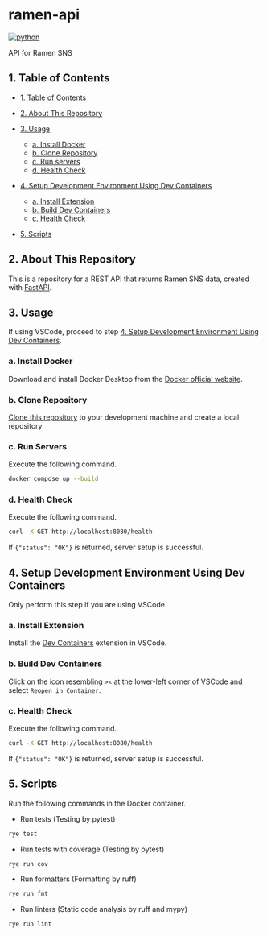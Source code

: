 # ramen-api

[![python](https://img.shields.io/badge/Python-3.12-3776AB.svg?style=flat&logo=python&logoColor=white)](https://www.python.org)

API for Ramen SNS

## 1. Table of Contents

- [1. Table of Contents](#1-table-of-contents)
- [2. About This Repository](#2-about-this-repository)
- [3. Usage](#3-usage)

  - [a. Install Docker](#a-install-docker)
  - [b. Clone Repository](#b-clone-repository)
  - [c. Run servers](#c-run-servers)
  - [d. Health Check](#d-health-check)

- [4. Setup Development Environment Using Dev Containers](#4-setup-development-environment-using-dev-containers)

  - [a. Install Extension](#a-install-extension)
  - [b. Build Dev Containers](#b-build-dev-containers)
  - [c. Health Check](#c-health-check)

- [5. Scripts](#5-scripts)

## 2. About This Repository

This is a repository for a REST API that returns Ramen SNS data,
created with [FastAPI](https://fastapi.tiangolo.com/).

## 3. Usage

If using VSCode, proceed to step [4. Setup Development Environment Using Dev Containers](#4-setup-development-environment-using-dev-containers).

### a. Install Docker

Download and install Docker Desktop from the [Docker official website](https://www.docker.com/products/docker-desktop/).

### b. Clone Repository

[Clone this repository](https://github.com/kohdice/ramen-api)
to your development machine and create a local repository

### c. Run Servers

Execute the following command.

```bash
docker compose up --build
```

### d. Health Check

Execute the following command.

```bash
curl -X GET http://localhost:8080/health
```

If `{"status": "OK"}` is returned, server setup is successful.

## 4. Setup Development Environment Using Dev Containers

Only perform this step if you are using VSCode.

### a. Install Extension

Install the [Dev Containers](https://marketplace.visualstudio.com/items?itemName=ms-vscode-remote.remote-containers)
extension in VSCode.

### b. Build Dev Containers

Click on the icon resembling `><` at the lower-left corner
of VSCode and select `Reopen in Container`.

### c. Health Check

Execute the following command.

```bash
curl -X GET http://localhost:8080/health
```

If `{"status": "OK"}` is returned, server setup is successful.

## 5. Scripts

Run the following commands in the Docker container.

- Run tests (Testing by pytest)

```bash
rye test
```

- Run tests with coverage (Testing by pytest)

```bash
rye run cov
```

- Run formatters (Formatting by ruff)

```bash
rye run fmt
```

- Run linters (Static code analysis by ruff and mypy)

```bash
rye run lint
```
